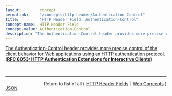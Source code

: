 ```yaml
---
layout:        concept
permalink:     "/concepts/http-header/Authentication-Control"
title:         "HTTP Header Field: Authentication-Control"
concept-name:  HTTP Header Field
concept-value: Authentication-Control
description: "The Authentication-Control header provides more precise control of the client behavior for Web applications using an HTTP authentication protocol."
---
```


[The Authentication-Control header provides more precise control of the client behavior for Web applications using an HTTP authentication protocol.](http://tools.ietf.org/html/rfc8053#section-4 "Read documentation for HTTP Header Field &#34;Authentication-Control&#34;") (**[RFC 8053: HTTP Authentication Extensions for Interactive Clients](/specs/IETF/RFC/8053 "This document specifies extensions for the HTTP authentication framework for interactive clients. Currently, fundamental features of HTTP-level authentication are insufficient for complex requirements of various Web-based applications. This forces these applications to implement their own authentication frameworks by means such as HTML forms, which becomes one of the hurdles against introducing secure authentication mechanisms handled jointly by servers and user agents. The extended framework fills gaps between Web application requirements and HTTP authentication provisions to solve the above problems, while maintaining compatibility with existing Web and non-Web uses of HTTP authentication.")**)

<br/>
<hr/>

<p style="float : left"><a href="./Authentication-Control.json" title="JSON representing this particular Web Concept value">JSON</a></p>
<p style="text-align: right">Return to list of all ( <a href="../http-header/">HTTP Header Fields</a> | <a href="../">Web Concepts</a> )</p>
